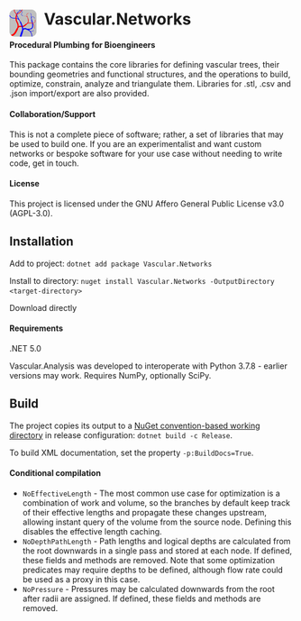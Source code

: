 <h1> <img align="left" src="Release/icon.svg" width="48"/> &nbsp; Vascular.Networks </h1>

#### Procedural Plumbing for Bioengineers
This package contains the core libraries for defining vascular trees, their bounding geometries and functional structures, and the operations to build, optimize, constrain, analyze and triangulate them. Libraries for .stl, .csv and .json import/export are also provided.

#### Collaboration/Support
This is not a complete piece of software; rather, a set of libraries that may be used to build one. If you are an experimentalist and want custom networks or bespoke software for your use case without needing to write code, get in touch.

#### License
This project is licensed under the GNU Affero General Public License v3.0 (AGPL-3.0).

## Installation
Add to project: `dotnet add package Vascular.Networks`

Install to directory: `nuget install Vascular.Networks -OutputDirectory <target-directory>`

Download directly

#### Requirements
.NET 5.0

Vascular.Analysis was developed to interoperate with Python 3.7.8 - earlier versions may work. Requires NumPy, optionally SciPy.

## Build
The project copies its output to a [NuGet convention-based working directory](https://docs.microsoft.com/en-us/nuget/create-packages/creating-a-package#from-a-convention-based-working-directory) in release configuration: `dotnet build -c Release`.

To build XML documentation, set the property `-p:BuildDocs=True`.

#### Conditional compilation

- `NoEffectiveLength` - The most common use case for optimization is a combination of work and volume, so the branches by default keep track of their effective lengths and propagate these changes upstream, allowing instant query of the volume from the source node. Defining this disables the effective length caching.
- `NoDepthPathLength` - Path lengths and logical depths are calculated from the root downwards in a single pass and stored at each node. If defined, these fields and methods are removed. Note that some optimization predicates may require depths to be defined, although flow rate could be used as a proxy in this case.
- `NoPressure` - Pressures may be calculated downwards from the root after radii are assigned. If defined, these fields and methods are removed.
